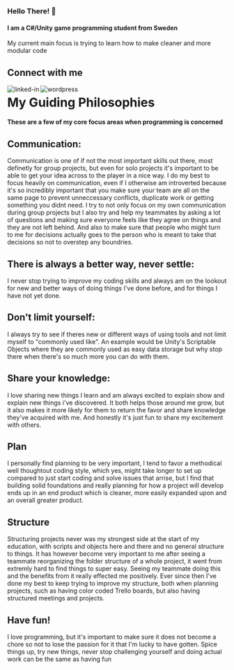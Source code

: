 ### Hello There! 👋
#### I am a C#/Unity game programming student from Sweden

My current main focus is trying to learn how to make cleaner and more modular code


## Connect with me
[<img align="left" alt="linked-in" src="https://img.shields.io/badge/linkedin-%230077B5.svg?&style=for-the-badge&logo=linkedin&logoColor=white" />](https://www.linkedin.com/in/oliver-källerfors-358bb21b3/)

[<img align="left" alt="wordpress" src="https://img.shields.io/badge/PartisanProgrammer-Portfolio-blueviolet"  />](https://oliverkallerfors.wixsite.com/partisanprogrammer)



# My Guiding Philosophies 
#### These are a few of my core focus areas when programming is concerned

## Communication:
Communication is one of if not the most important skills out there, most definetly for group projects, but even for solo projects it's important to be able to get your idea across to the player in a nice way. I do my best to focus heavily on communication, even if I otherwise am introverted because it's so incredibly important that you make sure your team are all on the same page to prevent unneccessary conflicts, duplicate work or getting something you didnt need. I try to not only focus on my own communication during group projects but I also try and help my teammates by asking a lot of questions and making sure everyone feels like they agree on things and they are not left behind. And also to make sure that people who might turn to me for decisions actually goes to the person who is meant to take that decisions so not to overstep any boundries.

## There is always a better way, never settle:
I never stop trying to improve my coding skills and always am on the lookout for new and better ways of doing things I've done before, and for things I have not yet done.

## Don't limit yourself:
I always try to see if theres new or different ways of using tools and not limit myself to "commonly used like". An example would be Unity's Scriptable Objects where they are commonly used as easy data storage but why stop there when there's so much more you can do with them.

## Share your knowledge:
I love sharing new things I learn and am always excited to explain show and explain new things i've discovered. It both helps those around me grow, but it also makes it more likely for them to return the favor and share knowledge they've acquired with me. And honestly it's just fun to share my excitement with others.

## Plan
I personally find planning to be very important, I tend to favor a methodical well thoughtout coding style, which yes, might take longer to set up compared to just start coding and solve issues that arrise, but I find that building solid foundations and really planning for how a project will develop ends up in an end product which is cleaner, more easily expanded upon and an overall greater product.

## Structure
Structuring projects never was my strongest side at the start of my education, with scripts and objects here and there and no general structure to things. It has however become very important to me after seeing a teammate reorganizing the folder structure of a whole project, it went from extremly hard to find things to super easy. Seeing my teammate doing this and the benefits from it really effected me positively. Ever since then I've done my best to keep trying to improve my structure, both when planning projects, such as having color coded Trello boards, but also having structured meetings and projects.

## Have fun!
I love programming, but it's important to make sure it does not become a chore so not to lose the passion for it that I'm lucky to have gotten. Spice things up, try new things, never stop challenging yourself and doing actual work can be the same as having fun





<!--
**PartisanProgrammer/PartisanProgrammer** is a ✨ _special_ ✨ repository because its `README.md` (this file) appears on your GitHub profile.

Here are some ideas to get you started:

- 🔭 I’m currently working on ...
- 🌱 I’m currently learning ...
- 👯 I’m looking to collaborate on ...
- 🤔 I’m looking for help with ...
- 💬 Ask me about ...
- 📫 How to reach me: ...
- 😄 Pronouns: ...
- ⚡ Fun fact: ...
-->
